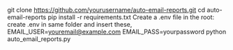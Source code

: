 git clone https://github.com/yourusername/auto-email-reports.git
 cd auto-email-reports
 pip install -r requirements.txt
 Create a .env file in the root:
create .env in same folder and insert these,
EMAIL_USER=youremail@example.com
EMAIL_PASS=yourpassword
python auto_email_reports.py
